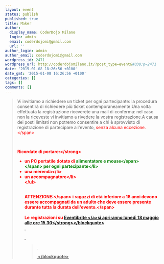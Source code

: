 ```yaml
---
layout: event
status: publish
published: true
title: Maker
author:
  display_name: CoderDojo Milano
  login: admin
  email: coderdojomi@gmail.com
  url: ''
author_login: admin
author_email: coderdojomi@gmail.com
wordpress_id: 2471
wordpress_url: http://coderdojomilano.it/?post_type=event&#038;p=2471
date: '2015-01-08 18:26:56 +0100'
date_gmt: '2015-01-08 16:26:56 +0100'
categories: []
tags: []
comments: []
---
```

<blockquote>Vi invitiamo a richiedere&nbsp;un ticket per ogni partecipante: la procedura consentir&agrave; di richiedere pi&ugrave; ticket contemporaneamente.Una volta effettuata la registrazione riceverete una mail di conferma: nel caso non la riceveste vi invitiamo a rivedere la vostra registrazione.A causa dei posti limitati non potremo consentire a chi &egrave; sprovvisto di registrazione di partecipare all'evento,&nbsp;<span style="color: #ff0000;">senza alcuna eccezione.<&#47;span></p>
<p>&nbsp;</p>
<p><strong>Ricordate di portare:<&#47;strong></p>
<ul>
<li>un PC portatile dotato di&nbsp;<span style="font-weight: bold;"><span style="color: #008000;">alimentatore e mouse<&#47;span><&#47;span>&nbsp;per ogni partecipante<&#47;li>
<li>una merenda<&#47;li>
<li>un accompagnatore<&#47;li><br />
<&#47;ul><br />
&nbsp;</p>
<p><span style="font-weight: bold;">ATTENZIONE:<&#47;span>&nbsp;i ragazzi di et&agrave; inferiore a 16 anni devono essere accompagnati da un adulto che<span style="color: #ff0000;">&nbsp;deve essere presente durante tutta la durata dell'evento.<&#47;span><br />
&nbsp;<br />
<strong>Le registrazioni su <a href="https:&#47;&#47;www.eventbrite.it&#47;e&#47;biglietti-maker-by-coderdojo-milano-wemake-17014112669" target="_blank">Eventibrite <&#47;a>si apriranno luned&igrave; 18 maggio alle ore 15.30<&#47;strong><&#47;blockquote><br />
&nbsp;</p>
<p>&nbsp;</p>
<blockquote><p>&nbsp;</p>
<p>&nbsp;<&#47;blockquote></p>
